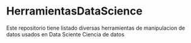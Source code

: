 # HerramientasDataScience
Este repositorio tiene listado diversas herramientas de manipulacion de datos usados en Data Sciente Ciencia de datos
